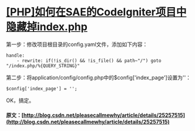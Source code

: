 #  [ [PHP]如何在SAE的CodeIgniter项目中隐藏掉index.php ](/pleasecallmewhy/article/details/25257515)

第一步：修改项目根目录的config.yaml文件，添加如下内容： 
    
    
    handle:
    	- rewrite: if(!is_dir() && !is_file() && path~"/") goto "/index.php/%{QUERY_STRING}"

  
第二步：将application/config/config.php中的$config['index_page']设置为''： 
    
    
    $config['index_page'] = '';
    

  
OK，搞定。    

#### 原文：[http://blog.csdn.net/pleasecallmewhy/article/details/25257515](http://blog.csdn.net/pleasecallmewhy/article/details/25257515)